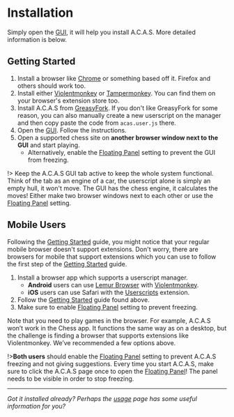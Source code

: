 # Installation

Simply open the <a target="_about" href="app">GUI</a>, it will help you install A.C.A.S. More detailed information is below.

## Getting Started

1. Install a browser like [Chrome](https://www.google.com/chrome/) or something based off it. Firefox and others should work too.
2. Install either [Violentmonkey](https://violentmonkey.github.io/) or [Tampermonkey](https://www.tampermonkey.net/). You can find them on your browser's extension store too.
3. Install A.C.A.S from [GreasyFork](https://greasyfork.org/en/scripts/459137-a-c-a-s-advanced-chess-assistance-system). If you don't like GreasyFork for some reason, you can also manually create a new userscript on the manager and then copy paste the code from `acas.user.js` there.
4. Open the <a target="_about" href="app">GUI</a>. Follow the instructions.
5. Open a supported chess site on **another browser window next to the GUI** and start playing.
    - Alternatively, enable the <a target="_about" href="app?shl=pip">Floating Panel</a> setting to prevent the GUI from freezing.

!> Keep the A.C.A.S GUI tab active to keep the whole system functional. Think of the tab as an engine of a car, the userscript alone is simply an empty hull, it won't move. The GUI has the chess engine, it calculates the moves! Either make two browser windows next to each other or use the <a target="_about" href="app?shl=pip">Floating Panel</a> setting.

<div class="gas"></div>

## Mobile Users

Following the [Getting Started](#getting-started) guide, you might notice that your regular mobile browser doesn't support extensions. Don't worry, there are browsers for mobile that support extensions which you can use to follow the first step of the [Getting Started](#getting-started) guide.

1. Install a browser app which supports a userscript manager.
    - **Android** users can use [Lemur Browser](https://play.google.com/store/apps/details?id=com.lemurbrowser.exts) with [Violentmonkey](https://chromewebstore.google.com/detail/violentmonkey/jinjaccalgkegednnccohejagnlnfdag).
    - **iOS** users can use Safari with the [Userscripts](https://apps.apple.com/us/app/userscripts/id1463298887) extension.
2. Follow the [Getting Started](#getting-started) guide found above.
3. Make sure to enable  <a target="_about" href="app?shl=pip">Floating Panel</a> setting to prevent freezing.

Note that you need to play games in the browser. For example, A.C.A.S won’t work in the Chess app. It functions the same way as on a desktop, but the challenge is finding a browser that supports extensions like Violentmonkey. We’ve recommended a few options above.

!>**Both users** should enable the <a target="_about" href="app?shl=pip">Floating Panel</a> setting to prevent A.C.A.S freezing and not giving suggestions. Every time you start A.C.A.S, make sure to click the A.C.A.S page once to open the <a target="_about" href="app?shl=pip">Floating Panel</a>! The panel needs to be visible in order to stop freezing.

---

*Got it installed already? Perhaps the [usage](docs/usage) page has some useful information for you?*
